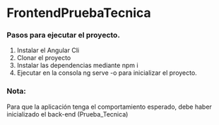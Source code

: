 # FrontendPruebaTecnica

### Pasos para ejecutar el proyecto.

1. Instalar el Angular Cli
2. Clonar el proyecto
3. Instalar las dependencias mediante npm i
4. Ejecutar en la consola ng serve -o para inicializar el proyecto.


### Nota:
Para que la aplicación tenga el comportamiento esperado, debe haber inicializado el back-end (Prueba_Tecnica)
